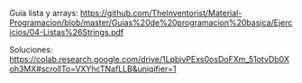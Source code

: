 Guia lista y arrays: https://github.com/TheInventorist/Material-Programacion/blob/master/Guias%20de%20programacion%20basica/Ejercicios/04-Listas%26Strings.pdf

Soluciones: https://colab.research.google.com/drive/1LpbivPExs0osDoFXm_51otvDb0Xoh3MX#scrollTo=VXYhcTNafLLB&uniqifier=1
